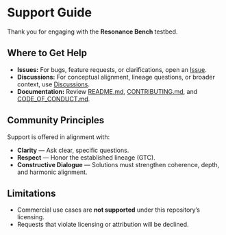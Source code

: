 # Support Guide

Thank you for engaging with the **Resonance Bench** testbed.  

## Where to Get Help
- **Issues:** For bugs, feature requests, or clarifications, open an [Issue](./issues).  
- **Discussions:** For conceptual alignment, lineage questions, or broader context, use [Discussions](./discussions).  
- **Documentation:** Review [README.md](./README.md), [CONTRIBUTING.md](./CONTRIBUTING.md), and [CODE_OF_CONDUCT.md](./CODE_OF_CONDUCT.md).  

## Community Principles
Support is offered in alignment with:
- **Clarity** — Ask clear, specific questions.  
- **Respect** — Honor the established lineage (GTC).  
- **Constructive Dialogue** — Solutions must strengthen coherence, depth, and harmonic alignment.  

## Limitations
- Commercial use cases are **not supported** under this repository’s licensing.  
- Requests that violate licensing or attribution will be declined.
